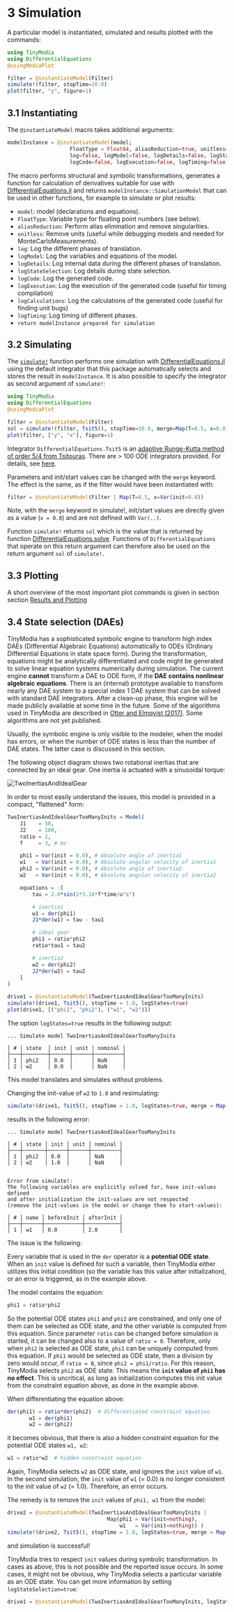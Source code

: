 # 3 Simulation

A particular model is instantiated, simulated and results plotted with the commands:

```julia
using TinyModia
using DifferentialEquations
@usingModiaPlot

filter = @instantiateModel(Filter)
simulate!(filter, stopTime=10.0)
plot(filter, "y", figure=1)
```


## 3.1 Instantiating

The `@instantiateModel` macro takes additional arguments:

```julia
modelInstance = @instantiateModel(model;
                    FloatType = Float64, aliasReduction=true, unitless=false,
                    log=false, logModel=false, logDetails=false, logStateSelection=false,
                    logCode=false, logExecution=false, logTiming=false)
```

The macro performs structural and symbolic transformations, generates a function for
calculation of derivatives suitable for use with [DifferentialEquations.jl](https://github.com/SciML/DifferentialEquations.jl)
and returns `modelInstance::SimulationModel` that can be used in other functions,
for example to simulate or plot results:

* `model`: model (declarations and equations).
* `FloatType`: Variable type for floating point numbers (see below).
* `aliasReduction`: Perform alias elimination and remove singularities.
* `unitless`: Remove units (useful while debugging models and needed for MonteCarloMeasurements).
* `log`: Log the different phases of translation.
* `logModel`: Log the variables and equations of the model.
* `logDetails`: Log internal data during the different phases of translation.
* `logStateSelection`: Log details during state selection.
* `logCode`: Log the generated code.
* `logExecution`: Log the execution of the generated code (useful for timing compilation)
* `logCalculations`: Log the calculations of the generated code (useful for finding unit bugs)
* `logTiming`: Log timing of different phases.
* `return modelInstance prepared for simulation`

## 3.2 Simulating

The [`simulate!`](@ref) function performs one simulation with
[DifferentialEquations.jl](https://github.com/SciML/DifferentialEquations.jl) using the default integrator
that this package automatically selects and stores the result in `modelInstance`.
 It is also possible to specify the integrator as second argument of `simulate!`:

```julia
using TinyModia
using DifferentialEquations
@usingModiaPlot

filter = @instantiateModel(Filter)
sol = simulate!(filter, Tsit5(), stopTime=10.0, merge=Map(T=0.5, x=0.8))
plot(filter, ["y", "x"], figure=1)
```

Integrator `DifferentialEquations.Tsit5` is an
[adaptive Runge-Kutta method of order 5/4 from Tsitouras](https://www.sciencedirect.com/science/article/pii/S0898122111004706).
There are > 100 ODE integrators provided. For details, see [here](https://docs.sciml.ai/stable/solvers/ode_solve/).

Parameters and init/start values can be changed with the `merge` keyword.
The effect is the same, as if the filter would have been instantiated with:

```julia
filter = @instantiateModel(Filter | Map(T=0.5, x=Var(init=0.8))
```

Note, with the `merge` keyword in simulate!, init/start values are directly
given as a value (`x = 0.8`) and are not defined with `Var(..)`.

Function `simulate!` returns `sol` which is the value that is returned by function
[DifferentialEquations.solve](https://diffeq.sciml.ai/stable/features/ensemble/#Solving-the-Problem).
Functions of `DifferentialEquations` that operate on this return argument can therefore also be
used on the return argument `sol` of `simulate!`.


## 3.3 Plotting

A short overview of the most important plot commands is given in section
section [Results and Plotting](@ref)


## 3.4 State selection (DAEs)

TinyModia has a sophisticated symbolic engine to transform high index DAEs
(Differential Algebraic Equations) automatically to ODEs (Ordinary Differential Equations in
state space form). During the transformation, equations might be analytically
differentiated and code might be generated to solve linear equation systems
numerically during simulation. The current engine **cannot** transform a DAE to ODE form, if the
**DAE contains nonlinear algebraic equations**. There is an (internal) prototype available to transform
nearly any DAE system to a special index 1 DAE system that can be solved with standard DAE integrators.
After a clean-up phase, this engine will be made publicly available at some time in the future.
Some of the algorithms used in TinyModia are
described in [Otter and Elmqvist (2017)](https://modelica.org/events/modelica2017/proceedings/html/submissions/ecp17132565_OtterElmqvist.pdf). Some algorithms are not yet published.

Usually, the symbolic engine is only visible to the modeler, when the model has errors,
or when the number of ODE states is less than the number of DAE states. The latter case
is discussed in this section.

The following object diagram shows two rotational inertias that are connected
by an ideal gear. One inertia is actuated with a sinusoidal torque:

![TwoInertiasAndIdealGear](../../resources/images/TwoInertiasAndIdealGear.png)

In order to most easily understand the issues, this model
is provided in a compact, "flattened" form:

```julia
TwoInertiasAndIdealGearTooManyInits = Model(
    J1    = 50,
    J2    = 100,
    ratio = 2,
    f     = 3, # Hz

    phi1 = Var(init = 0.0), # Absolute angle of inertia1
    w1   = Var(init = 0.0), # Absolute angular velocity of inertia1
    phi2 = Var(init = 0.0), # Absolute angle of inertia2
    w2   = Var(init = 0.0), # Absolute angular velocity of inertia2

    equations = :[
        tau = 2.0*sin(2*3.14*f*time/u"s")

        # inertia1
        w1 = der(phi1)
        J1*der(w1) = tau - tau1

        # ideal gear
        phi1 = ratio*phi2
        ratio*tau1 = tau2

        # inertia2
        w2 = der(phi2)
        J2*der(w2) = tau2
    ]
)

drive1 = @instantiateModel(TwoInertiasAndIdealGearTooManyInits)
simulate!(drive1, Tsit5(), stopTime = 1.0, logStates=true)
plot(drive1, [("phi1", "phi2"), ("w1", "w2")])
```

The option `logStates=true` results in the following output:

```
... Simulate model TwoInertiasAndIdealGearTooManyInits

│ # │ state  │ init │ unit │ nominal │
├───┼────────┼──────┼──────┼─────────┤
│ 1 │ phi2   │ 0.0  │      │ NaN     │
│ 2 │ w2     │ 0.0  │      │ NaN     │
```

This model translates and simulates without problems.

Changing the init-value of `w2` to `1.0` and resimulating:

```julia
simulate!(drive1, Tsit5(), stopTime = 1.0, logStates=true, merge = Map(w2=1.0))
```

results in the following error:

```
... Simulate model TwoInertiasAndIdealGearTooManyInits

│ # │ state │ init │ unit │ nominal │
├───┼───────┼──────┼──────┼─────────┤
│ 1 │ phi2  │ 0.0  │      │ NaN     │
│ 2 │ w2    │ 1.0  │      │ NaN     │


Error from simulate!:
The following variables are explicitly solved for, have init-values defined
and after initialization the init-values are not respected
(remove the init-values in the model or change them to start-values):

│ # │ name │ beforeInit │ afterInit │
├───┼──────┼────────────┼───────────┤
│ 1 │ w1   │ 0.0        │ 2.0       │
```

The issue is the following:

Every variable that is used in the `der` operator is a **potential ODE state**.
When an `init` value is defined for such a variable, then TinyModia either utilizes
this initial condition (so the variable has this value after initialization), or an
error is triggered, as in the example above.

The model contains the equation:

```julia
phi1 = ratio*phi2
```

So the potential ODE states `phi1` and `phi2` are constrained, and only one of them
can be selected as ODE state, and the other variable is computed from this equation.
Since parameter `ratio` can be changed before simulation is started, it can be changed
also to a value of `ratio = 0`. Therefore, only when `phi2` is selected as ODE state,
`phi1` can be uniquely computed from this equation. If `phi1` would be selected as ODE state,
then a division by zero would occur, if `ratio = 0`, since `phi2 = phi1/ratio`. For this
reason, TinyModia selects `phi2` as ODE state. This means the **`init` value of `phi1`
has no effect**. This is uncritical, as long as initialization computes this init value
from the constraint equation above, as done in the example above.

When differentiating the equation above:

```julia
der(phi1) = ratio*der(phi2)  # differentiated constraint equation
       w1 = der(phi1)
       w2 = der(phi2)
```

it becomes obvious, that there is also a hidden constraint equation for 
the potential ODE states `w1, w2`:

```julia
w1 = ratio*w2  # hidden constraint equation
```

Again, TinyModia selects `w2` as ODE state, and ignores the `init` value of `w1`.
In the second simulation, the `init` value of `w1` (= 0.0) is no longer consistent to the
init value of `w2` (= 1.0). Therefore, an error occurs.

The remedy is to remove the `init` values of `phi1, w1` from the model:

```julia
drive2 = @instantiateModel(TwoInertiasAndIdealGearTooManyInits |
                                Map(phi1 = Var(init=nothing),
                                    w1   = Var(init=nothing)) )
simulate!(drive2, Tsit5(), stopTime = 1.0, logStates=true, merge = Map(w2=1.0))
```

and simulation is successful!

TinyModia tries to respect `init` values during symbolic transformation.
In cases as above, this is not possible and the reported issue occurs.
In some cases, it might not be obvious, why TinyModia selects a particular
variable as an ODE state. You can get more information by setting
`logStateSelection=true`:

```julia
drive1 = @instantiateModel(TwoInertiasAndIdealGearTooManyInits, logStateSelection=true)
```

